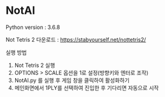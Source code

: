 # NotAI

Python version : 3.6.8

Not Tetris 2 다운로드 : https://stabyourself.net/nottetris2/


실행 방법
1. Not Tetris 2 실행
2. OPTIONS > SCALE 옵션을 1로 설정(방향키와 엔터로 조작)
3. NotAI.py 를 실행 후 게임 창을 클릭하여 활성화하기
4. 메인화면에서 1PLY를 선택하여 진입한 후 기다리면 자동으로 시작
